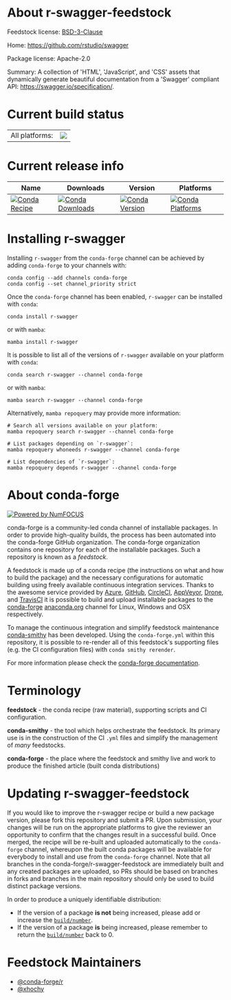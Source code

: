 About r-swagger-feedstock
=========================

Feedstock license: [BSD-3-Clause](https://github.com/conda-forge/r-swagger-feedstock/blob/main/LICENSE.txt)

Home: https://github.com/rstudio/swagger

Package license: Apache-2.0

Summary: A collection of 'HTML', 'JavaScript', and 'CSS' assets that dynamically generate beautiful documentation from a 'Swagger' compliant API: <https://swagger.io/specification/>.

Current build status
====================


<table><tr><td>All platforms:</td>
    <td>
      <a href="https://dev.azure.com/conda-forge/feedstock-builds/_build/latest?definitionId=7908&branchName=main">
        <img src="https://dev.azure.com/conda-forge/feedstock-builds/_apis/build/status/r-swagger-feedstock?branchName=main">
      </a>
    </td>
  </tr>
</table>

Current release info
====================

| Name | Downloads | Version | Platforms |
| --- | --- | --- | --- |
| [![Conda Recipe](https://img.shields.io/badge/recipe-r--swagger-green.svg)](https://anaconda.org/conda-forge/r-swagger) | [![Conda Downloads](https://img.shields.io/conda/dn/conda-forge/r-swagger.svg)](https://anaconda.org/conda-forge/r-swagger) | [![Conda Version](https://img.shields.io/conda/vn/conda-forge/r-swagger.svg)](https://anaconda.org/conda-forge/r-swagger) | [![Conda Platforms](https://img.shields.io/conda/pn/conda-forge/r-swagger.svg)](https://anaconda.org/conda-forge/r-swagger) |

Installing r-swagger
====================

Installing `r-swagger` from the `conda-forge` channel can be achieved by adding `conda-forge` to your channels with:

```
conda config --add channels conda-forge
conda config --set channel_priority strict
```

Once the `conda-forge` channel has been enabled, `r-swagger` can be installed with `conda`:

```
conda install r-swagger
```

or with `mamba`:

```
mamba install r-swagger
```

It is possible to list all of the versions of `r-swagger` available on your platform with `conda`:

```
conda search r-swagger --channel conda-forge
```

or with `mamba`:

```
mamba search r-swagger --channel conda-forge
```

Alternatively, `mamba repoquery` may provide more information:

```
# Search all versions available on your platform:
mamba repoquery search r-swagger --channel conda-forge

# List packages depending on `r-swagger`:
mamba repoquery whoneeds r-swagger --channel conda-forge

# List dependencies of `r-swagger`:
mamba repoquery depends r-swagger --channel conda-forge
```


About conda-forge
=================

[![Powered by
NumFOCUS](https://img.shields.io/badge/powered%20by-NumFOCUS-orange.svg?style=flat&colorA=E1523D&colorB=007D8A)](https://numfocus.org)

conda-forge is a community-led conda channel of installable packages.
In order to provide high-quality builds, the process has been automated into the
conda-forge GitHub organization. The conda-forge organization contains one repository
for each of the installable packages. Such a repository is known as a *feedstock*.

A feedstock is made up of a conda recipe (the instructions on what and how to build
the package) and the necessary configurations for automatic building using freely
available continuous integration services. Thanks to the awesome service provided by
[Azure](https://azure.microsoft.com/en-us/services/devops/), [GitHub](https://github.com/),
[CircleCI](https://circleci.com/), [AppVeyor](https://www.appveyor.com/),
[Drone](https://cloud.drone.io/welcome), and [TravisCI](https://travis-ci.com/)
it is possible to build and upload installable packages to the
[conda-forge](https://anaconda.org/conda-forge) [anaconda.org](https://anaconda.org/)
channel for Linux, Windows and OSX respectively.

To manage the continuous integration and simplify feedstock maintenance
[conda-smithy](https://github.com/conda-forge/conda-smithy) has been developed.
Using the ``conda-forge.yml`` within this repository, it is possible to re-render all of
this feedstock's supporting files (e.g. the CI configuration files) with ``conda smithy rerender``.

For more information please check the [conda-forge documentation](https://conda-forge.org/docs/).

Terminology
===========

**feedstock** - the conda recipe (raw material), supporting scripts and CI configuration.

**conda-smithy** - the tool which helps orchestrate the feedstock.
                   Its primary use is in the construction of the CI ``.yml`` files
                   and simplify the management of *many* feedstocks.

**conda-forge** - the place where the feedstock and smithy live and work to
                  produce the finished article (built conda distributions)


Updating r-swagger-feedstock
============================

If you would like to improve the r-swagger recipe or build a new
package version, please fork this repository and submit a PR. Upon submission,
your changes will be run on the appropriate platforms to give the reviewer an
opportunity to confirm that the changes result in a successful build. Once
merged, the recipe will be re-built and uploaded automatically to the
`conda-forge` channel, whereupon the built conda packages will be available for
everybody to install and use from the `conda-forge` channel.
Note that all branches in the conda-forge/r-swagger-feedstock are
immediately built and any created packages are uploaded, so PRs should be based
on branches in forks and branches in the main repository should only be used to
build distinct package versions.

In order to produce a uniquely identifiable distribution:
 * If the version of a package **is not** being increased, please add or increase
   the [``build/number``](https://docs.conda.io/projects/conda-build/en/latest/resources/define-metadata.html#build-number-and-string).
 * If the version of a package **is** being increased, please remember to return
   the [``build/number``](https://docs.conda.io/projects/conda-build/en/latest/resources/define-metadata.html#build-number-and-string)
   back to 0.

Feedstock Maintainers
=====================

* [@conda-forge/r](https://github.com/orgs/conda-forge/teams/r/)
* [@xhochy](https://github.com/xhochy/)


